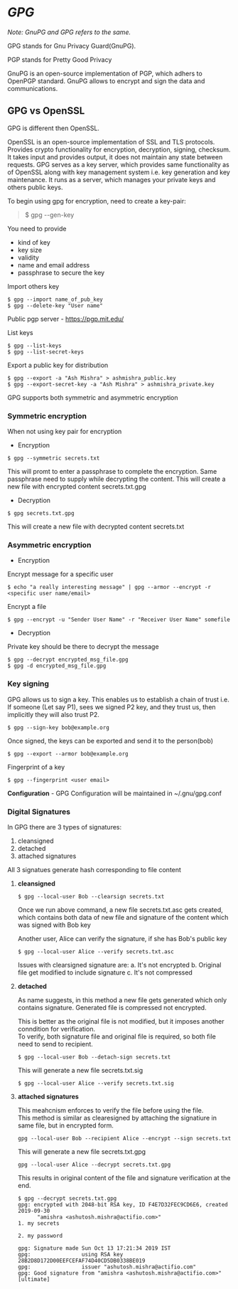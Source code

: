 
# *GPG*
*Note: GnuPG and GPG refers to the same.*

GPG stands for Gnu Privacy Guard(GnuPG).

PGP stands for Pretty Good Privacy

GnuPG is an open-source implementation of PGP, which adhers to OpenPGP standard.
GnuPG allows to encrypt and sign the data and communications.

## GPG vs OpenSSL
GPG is different then OpenSSL.

OpenSSL is an open-source implementation of SSL and TLS protocols. Provides crypto functionality for encryption, decryption, signing, checksum. It takes input and provides output, it does not maintain any state between requests.
GPG serves as a key server, which provides same functionality as of OpenSSL along with key management system i.e. key generation and key maintenance. It runs as a server, which manages your private keys and others public keys.


To begin using gpg for encryption, need to create a key-pair:
> $ gpg --gen-key

You need to provide
- kind of key
- key size
- validity
- name and email address
- passphrase to secure the key

Import others key
```
$ gpg --import name_of_pub_key
$ gpg --delete-key "User name"
```

Public pgp server - https://pgp.mit.edu/

List keys
```
$ gpg --list-keys
$ gpg --list-secret-keys
```
Export a public key for distribution
```
$ gpg --export -a "Ash Mishra" > ashmishra_public.key
$ gpg --export-secret-key -a "Ash Mishra" > ashmishra_private.key
```

GPG supports both symmetric and asymmetric encryption


### Symmetric encryption
When not using key pair for encryption
- Encryption
```
$ gpg --symmetric secrets.txt
```
This will promt to enter a passphrase to complete the encryption. Same passphrase need to supply while decrypting the content.
This will create a new file with encrypted content secrets.txt.gpg

- Decryption
```
$ gpg secrets.txt.gpg
```
This will create a new file with decrypted content secrets.txt


### Asymmetric encryption
- Encryption

Encrypt message for a specific user
```
$ echo "a really interesting message" | gpg --armor --encrypt -r <specific user name/email>
```

Encrypt a file 
```
$ gpg --encrypt -u "Sender User Name" -r "Receiver User Name" somefile
```
- Decryption

Private key should be there to decrypt the message

```
$ gpg --decrypt encrypted_msg_file.gpg
$ gpg -d encrypted_msg_file.gpg
```


### Key signing
GPG allows us to sign a key. This enables us to establish a chain of trust i.e. If someone (Let say P1), sees we signed P2 key, and they trust us, then implicitly they will also trust P2. 
```
$ gpg --sign-key bob@example.org
```
Once signed, the keys can be exported and send it to the person(bob)
```
$ gpg --export --armor bob@example.org
```

Fingerprint of a key
```
$ gpg --fingerprint <user email>
```


**Configuration** - GPG Configuration will be maintained in ~/.gnu/gpg.conf


### Digital Signatures
In GPG there are 3 types of signatures:
1. cleansigned
2. detached
3. attached signatures

All 3 signatues generate hash corresponding to file content

1. **cleansigned**

   ``` 
   $ gpg --local-user Bob --clearsign secrets.txt
   ``` 

   Once we run above command, a new file secrets.txt.asc gets created, which contains both data of new file and signature of the content which was signed with Bob key

   Another user, Alice can verify the signature, if she has Bob's public key
   ```
   $ gpg --local-user Alice --verify secrets.txt.asc
   ```

   Issues with clearsigned signature are:
   a. It's not encrypted
   b. Original file get modified to include signature
   c. It's not compressed


2. **detached**

   As name suggests, in this method a new file gets generated which only contains signature. Generated file is compressed not encrypted.  

   This is better as the original file is not modified, but it imposes another conndition for verification.  
   To verify, both signature file and original file is required, so both file need to send to recipient.  

   ```
   $ gpg --local-user Bob --detach-sign secrets.txt
   ```
   This will generate a new file secrets.txt.sig

   ```
   $ gpg --local-user Alice --verify secrets.txt.sig
   ```

3. **attached signatures**

   This meahcnism enforces to verify the file before using the file.  
   This method is similar as clearesigned by attaching the signatiure in same file, but in encrypted form.

   ```
   gpg --local-user Bob --recipient Alice --encrypt --sign secrets.txt
   ```
   This will generate a new file secrets.txt.gpg

   ```
   gpg --local-user Alice --decrypt secrets.txt.gpg
   ```
   This results in original content of the file and signature verification at the end.

   ```
   $ gpg --decrypt secrets.txt.gpg
   gpg: encrypted with 2048-bit RSA key, ID F4E7D32FEC9CD6E6, created 2019-09-30
         "amishra <ashutosh.mishra@actifio.com>"
   1. my secrets
   
   2. my password
   
   gpg: Signature made Sun Oct 13 17:21:34 2019 IST
   gpg:                using RSA key 28B2D8D172D00EEFCEFAF74D40CD5DB0338BE019
   gpg:                issuer "ashutosh.mishra@actifio.com"
   gpg: Good signature from "amishra <ashutosh.mishra@actifio.com>" [ultimate]
   ```

